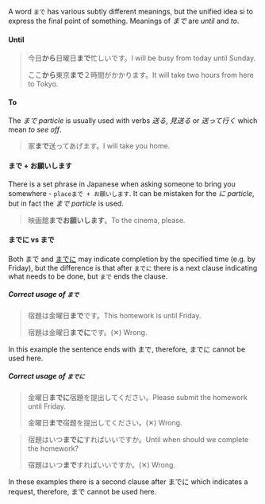 A word `まで` has various subtly different meanings, but the unified idea si to express the final point of something. Meanings of *まで* are *until* and *to*.

#### Until
>今日**から**日曜日**まで**忙しいです。I will be busy from today until Sunday.
>
>ここ**から**東京**まで**２時間がかかります。It will take two hours from here to Tokyo.

#### To
The *まで particle* is usually used with verbs *送る*, *見送る* or *送って行く* which mean *to see off*.
>家**まで**送ってあげます。I will take you home.

#### まで + お願いします
There is a set phrase in Japanese when asking someone to bring you somewhere - `placeまで + お願いします`. It can be mistaken for the *に particle*, but in fact the *まで particle* is used.
>映画館**までお願いします**。To the cinema, please.

#### までに vs まで
Both まで and [までに](79) may indicate completion by the specified time (e.g. by Friday), but the difference is that after `までに` there is a next clause indicating what needs to be done, but `まで` ends the clause.

##### Correct usage of `まで`
>宿題は金曜日**まで**です。This homework is until Friday.
>
>宿題は金曜日**までに**です。(✕) Wrong.

In this example the sentence ends with まで, therefore, までに cannot be used here.

##### Correct usage of `までに`
>金曜日**までに**宿題を提出してください。Please submit the homework until Friday.
>
>金曜日**まで**宿題を提出してください。(✕) Wrong.

>宿題はいつ**までに**すればいいですか。Until when should we complete the homework?
>
>宿題はいつ**まで**すればいいですか。(✕) Wrong.

In these examples there is a second clause after までに which indicates a request, therefore, まで cannot be used here.